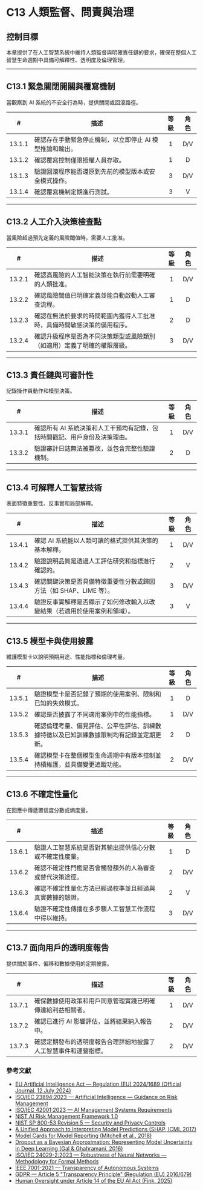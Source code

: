 # C13 人類監督、問責與治理

## 控制目標

本章提供了在人工智慧系統中維持人類監督與明確責任鏈的要求，確保在整個人工智慧生命週期中具備可解釋性、透明度及倫理管理。

---

## C13.1 緊急關閉開關與覆寫機制

當觀察到 AI 系統的不安全行為時，提供關閉或回滾路徑。

|   #    | 描述                             | 等級  | 角色  |
| :----: | ------------------------------ | :-: | :-: |
| 13.1.1 | 確認存在手動緊急停止機制，以立即停止 AI 模型推論和輸出。 |  1  | D/V |
| 13.1.2 | 確認覆寫控制僅限授權人員存取。                |  1  |  D  |
| 13.1.3 | 驗證回滾程序能否還原到先前的模型版本或安全模式操作。     |  3  | D/V |
| 13.1.4 | 確認覆寫機制定期進行測試。                  |  3  |  V  |

---

## C13.2 人工介入決策檢查點

當風險超過預先定義的風險閾值時，需要人工批准。

|   #    | 描述                                   | 等級  | 角色  |
| :----: | ------------------------------------ | :-: | :-: |
| 13.2.1 | 確認高風險的人工智能決策在執行前需要明確的人類批准。           |  1  | D/V |
| 13.2.2 | 確認風險閾值已明確定義並能自動啟動人工審查流程。             |  1  |  D  |
| 13.2.3 | 確認在無法於要求的時間範圍內獲得人工批准時，具備時間敏感決策的備用程序。 |  2  |  D  |
| 13.2.4 | 確認升級程序是否為不同決策類型或風險類別（如適用）定義了明確的權限層級。 |  3  | D/V |

---

## C13.3 責任鏈與可審計性

記錄操作員動作和模型決策。

|   #    | 描述                                      | 等級  | 角色  |
| :----: | --------------------------------------- | :-: | :-: |
| 13.3.1 | 確認所有 AI 系統決策和人工干預均有記錄，包括時間戳記、用戶身份及決策理由。 |  1  | D/V |
| 13.3.2 | 驗證審計日誌無法被篡改，並包含完整性驗證機制。                 |  2  |  D  |

---

## C13.4 可解釋人工智慧技術

表面特徵重要性、反事實和局部解釋。

|   #    | 描述                                     | 等級  | 角色  |
| :----: | -------------------------------------- | :-: | :-: |
| 13.4.1 | 確認 AI 系統能以人類可讀的格式提供其決策的基本解釋。           |  1  | D/V |
| 13.4.2 | 驗證說明品質是透過人工評估研究和指標進行確認的。               |  2  |  V  |
| 13.4.3 | 確認關鍵決策是否具備特徵重要性分數或歸因方法（如 SHAP、LIME 等）。 |  3  | D/V |
| 13.4.4 | 驗證反事實解釋是否顯示了如何修改輸入以改變結果（若適用於使用案例和領域）。  |  3  |  V  |

---

## C13.5 模型卡與使用披露

維護模型卡以說明預期用途、性能指標和倫理考量。

|   #    | 描述                                           | 等級  | 角色  |
| :----: | -------------------------------------------- | :-: | :-: |
| 13.5.1 | 驗證模型卡是否記錄了預期的使用案例、限制和已知的失效模式。                |  1  |  D  |
| 13.5.2 | 確認是否披露了不同適用案例中的性能指標。                         |  1  | D/V |
| 13.5.3 | 確認倫理考量、偏見評估、公平性評估、訓練數據特徵以及已知訓練數據限制均有記錄並定期更新。 |  2  |  D  |
| 13.5.4 | 確認模型卡在整個模型生命週期中有版本控制並持續維護，並具備變更追蹤功能。         |  2  | D/V |

---

## C13.6 不確定性量化

在回應中傳遞置信度分數或熵度量。

|   #    | 描述                           | 等級  | 角色  |
| :----: | ---------------------------- | :-: | :-: |
| 13.6.1 | 驗證人工智慧系統是否對其輸出提供信心分數或不確定性度量。 |  1  |  D  |
| 13.6.2 | 確認不確定性門檻是否會觸發額外的人為審查或替代決策途徑。 |  2  | D/V |
| 13.6.3 | 確認不確定性量化方法已經過校準並且經過與真實數據的驗證。 |  2  |  V  |
| 13.6.4 | 驗證不確定性傳播在多步驟人工智慧工作流程中得以維持。   |  3  | D/V |

---

## C13.7 面向用戶的透明度報告

提供關於事件、偏移和數據使用的定期披露。

|   #    | 描述                               | 等級  | 角色  |
| :----: | -------------------------------- | :-: | :-: |
| 13.7.1 | 確保數據使用政策和用戶同意管理實踐已明確傳達給利益相關者。    |  1  | D/V |
| 13.7.2 | 確認已進行 AI 影響評估，並將結果納入報告中。         |  2  | D/V |
| 13.7.3 | 確認定期發布的透明度報告合理詳細地披露了人工智慧事件和運營指標。 |  2  | D/V |

### 參考文獻

* [EU Artificial Intelligence Act — Regulation (EU) 2024/1689 (Official Journal, 12 July 2024)](https://eur-lex.europa.eu/eli/reg/2024/1689/oj)
* [ISO/IEC 23894:2023 — Artificial Intelligence — Guidance on Risk Management](https://www.iso.org/standard/77304.html)
* [ISO/IEC 42001:2023 — AI Management Systems Requirements](https://www.iso.org/standard/81230.html)
* [NIST AI Risk Management Framework 1.0](https://nvlpubs.nist.gov/nistpubs/ai/nist.ai.100-1.pdf)
* [NIST SP 800-53 Revision 5 — Security and Privacy Controls](https://nvlpubs.nist.gov/nistpubs/SpecialPublications/NIST.SP.800-53r5.pdf)
* [A Unified Approach to Interpreting Model Predictions (SHAP, ICML 2017)](https://arxiv.org/abs/1705.07874)
* [Model Cards for Model Reporting (Mitchell et al., 2018)](https://arxiv.org/abs/1810.03993)
* [Dropout as a Bayesian Approximation: Representing Model Uncertainty in Deep Learning (Gal & Ghahramani, 2016)](https://arxiv.org/abs/1506.02142)
* [ISO/IEC 24029-2:2023 — Robustness of Neural Networks — Methodology for Formal Methods](https://www.iso.org/standard/79804.html)
* [IEEE 7001-2021 — Transparency of Autonomous Systems](https://standards.ieee.org/ieee/7001/6929/)
* [GDPR — Article 5 "Transparency Principle" (Regulation (EU) 2016/679)](https://eur-lex.europa.eu/legal-content/EN/TXT/PDF/?uri=CELEX%3A32016R0679)
* [Human Oversight under Article 14 of the EU AI Act (Fink, 2025)](https://papers.ssrn.com/sol3/papers.cfm?abstract_id=5147196)

